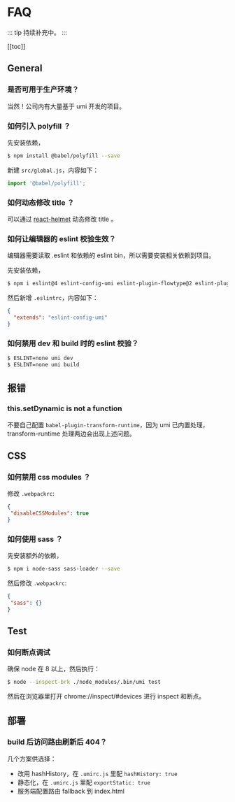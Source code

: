 # FAQ

::: tip
持续补充中。
:::

[[toc]]

## General

### 是否可用于生产环境？

当然！公司内有大量基于 umi 开发的项目。

### 如何引入 polyfill ？

先安装依赖，

```bash
$ npm install @babel/polyfill --save
```

新建 `src/global.js`，内容如下：

```js
import '@babel/polyfill';
```

### 如何动态修改 title ？

可以通过 [react-helmet](https://github.com/nfl/react-helmet) 动态修改 title 。

### 如何让编辑器的 eslint 校验生效？

编辑器需要读取 .eslint 和依赖的 eslint bin，所以需要安装相关依赖到项目。

先安装依赖，

```bash
$ npm i eslint@4 eslint-config-umi eslint-plugin-flowtype@2 eslint-plugin-import@2 eslint-plugin-jsx-a11y@5 eslint-plugin-react@7 --save-dev
```

然后新增 `.eslintrc`，内容如下：

```json
{
  "extends": "eslint-config-umi"
}
```

### 如何禁用 dev 和 build 时的 eslint 校验？

```bash
$ ESLINT=none umi dev
$ ESLINT=none umi build
```

## 报错

### this.setDynamic is not a function

不要自己配置 `babel-plugin-transform-runtime`，因为 umi 已内置处理，transform-runtime 处理两边会出现上述问题。

## CSS

### 如何禁用 css modules ？

修改 `.webpackrc`:

```json
{
 "disableCSSModules": true
}
```

### 如何使用 sass ？

先安装额外的依赖，

```bash
$ npm i node-sass sass-loader --save
```

然后修改 `.webpackrc`:

```json
{
 "sass": {}
}
```

## Test

### 如何断点调试

确保 node 在 8 以上，然后执行：

```bash
$ node --inspect-brk ./node_modules/.bin/umi test
```

然后在浏览器里打开 chrome://inspect/#devices 进行 inspect 和断点。

## 部署

### build 后访问路由刷新后 404？

几个方案供选择：

* 改用 hashHistory，在 `.umirc.js` 里配 `hashHistory: true`
* 静态化，在 `.umirc.js` 里配 `exportStatic: true`
* 服务端配置路由 fallback 到 index.html
